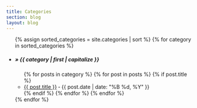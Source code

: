 ```yaml
---
title: Categories
section: blog
layout: blog
---
```


<div class="hcat">
  <ul>
  {% assign sorted_categories = site.categories | sort %}
  {% for category in sorted_categories %}
    <li>
      <h5 id="{{ category | first }}">&raquo; {{ category | first | capitalize }}</h5>
      <ul>
      {% for posts in category %}
        {% for post in posts %}
          {% if post.title %}
            <li><a href="{{ post.url }}">{{ post.title }}</a> <span class="byline">&dash; {{ post.date | date: "%B %d, %Y" }}</span></li>
          {% endif %}
        {% endfor %}
      {% endfor %}
      </ul>
    </li>
  {% endfor %}
  </ul>
</div><!-- .hfeed -->
